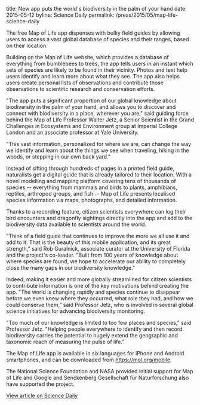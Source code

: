 title: New app puts the world's biodiversity in the palm of your hand
date: 2015-05-12
byline:  Science Daily
permalink: /press/2015/05/map-life-science-daily


The free Map of Life app dispenses with bulky field guides by allowing users to access a vast global database of species and their ranges, based on their location.

Building on the Map of Life website, which provides a database of everything from bumblebees to trees, the app tells users in an instant which sets of species are likely to be found in their vicinity. Photos and text help users identify and learn more about what they see. The app also helps users create personal lists of observations and contribute those observations to scientific research and conservation efforts.

"The app puts a significant proportion of our global knowledge about biodiversity in the palm of your hand, and allows you to discover and connect with biodiversity in a place, wherever you are," said guiding force behind the Map of Life Professor Walter Jetz, a Senior Scientist in the Grand Challenges in Ecosystems and Environment group at Imperial College London and an associate professor at Yale University.

"This vast information, personalized for where we are, can change the way we identify and learn about the things we see when traveling, hiking in the woods, or stepping in our own back yard."

Instead of sifting through hundreds of pages in a printed field guide, naturalists get a digital guide that is already tailored to their location. With a novel modelling and mapping platform covering tens of thousands of species -- everything from mammals and birds to plants, amphibians, reptiles, arthropod groups, and fish -- Map of Life presents localised species information via maps, photographs, and detailed information.

Thanks to a recording feature, citizen scientists everywhere can log their bird encounters and dragonfly sightings directly into the app and add to the biodiversity data available to scientists around the world.

"Think of a field guide that continues to improve the more we all use it and add to it. That is the beauty of this mobile application, and its great strength," said Rob Guralnick, associate curator at the University of Florida and the project's co-leader. "Built from 100 years of knowledge about where species are found, we hope to accelerate our ability to completely close the many gaps in our biodiversity knowledge."

Indeed, making it easier and more globally streamlined for citizen scientists to contribute information is one of the key motivations behind creating the app. "The world is changing rapidly and species continue to disappear before we even knew where they occurred, what role they had, and how we could conserve them," said Professor Jetz, who is involved in several global science initiatives for advancing biodiversity monitoring.

"Too much of our knowledge is limited to too few places and species," said Professor Jetz. "Helping people everywhere to identify and then record biodiversity carries the potential to hugely extend the geographic and taxonomic reach of measuring the pulse of life."

The Map of Life app is available in six languages for iPhone and Android smartphones, and can be downloaded from https://mol.org/mobile.

The National Science Foundation and NASA provided initial support for Map of Life and Google and Senckenberg Gesellschaft für Naturforschung also have supported the project.

[View article on Science Daily](http://www.sciencedaily.com/releases/2015/05/150512103512.htm)
